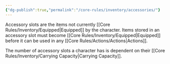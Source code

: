 ```yaml
---
{"dg-publish":true,"permalink":"/core-rules/inventory/accessories/"}
---
```


Accessory slots are the items not currently [[Core Rules/Inventory/Equipped\|Equipped]] by the character. Items stored in an accessory slot must become [[Core Rules/Inventory/Equipped\|Equipped]] before it can be used in any [[Core Rules/Actions/Actions\|Actions]].

The number of accessory slots a character has is dependent on their [[Core Rules/Inventory/Carrying Capacity\|Carrying Capacity]].